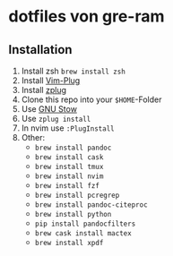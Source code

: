# dotfiles von gre-ram

## Installation

1. Install zsh `brew install zsh`
2. Install [Vim-Plug](https://github.com/junegunn/vim-plug)
3. Install [zplug](https://github.com/zplug/zplug)
4. Clone this repo into your `$HOME`-Folder
5. Use [GNU Stow](https://www.gnu.org/software/stow/)
6. Use `zplug install`
7. In nvim use `:PlugInstall`
4. Other:
    - `brew install pandoc`
    - `brew install cask`
    - `brew install tmux`
    - `brew install nvim`
    - `brew install fzf`
    - `brew install pcregrep`
    - `brew install pandoc-citeproc`
    - `brew install python`
    - `pip install pandocfilters`
    - `brew cask install mactex`
    - `brew install xpdf`


